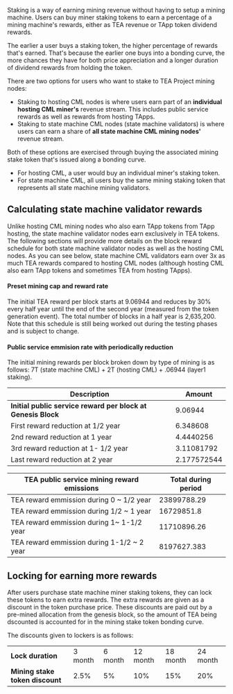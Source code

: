 Staking is a way of earning mining revenue without having to setup a mining machine. Users can buy miner staking tokens to earn a percentage of a mining machine's rewards, either as TEA revenue or TApp token dividend rewards.

The earlier a user buys a staking token, the higher percentage of rewards that's earned. That's because the earlier one buys into a bonding curve, the more chances they have for both price appreciation and a longer duration of dividend rewards from holding the token.

There are two options for users who want to stake to TEA Project mining nodes:

- Staking to hosting CML nodes is where users earn part of an **individual hosting CML miner's** revenue stream. This includes public service rewards as well as rewards from hosting TApps.
- Staking to state machine CML nodes (state machine validators) is where users can earn a share of **all state machine CML mining nodes'** revenue stream.

Both of these options are exercised through buying the associated mining stake token that's issued along a bonding curve.

- For hosting CML, a user would buy an individual miner's staking token.
- For state machine CML, all users buy the same mining staking token that represents all state machine mining validators.

## Calculating state machine validator rewards
Unlike hosting CML mining nodes who also earn TApp tokens from TApp hosting, the state machine validator nodes earn exclusively in TEA tokens. The following sections will provide more details on the block reward schedule for both state machine validator nodes as well as the hosting CML nodes. As you can see below, state machine CML validators earn over 3x as much TEA rewards compared to hosting CML nodes (although hosting CML also earn TApp tokens and sometimes TEA from hosting TApps).

#### Preset mining cap and reward rate		
The initial TEA reward per block starts at 9.06944 and reduces by 30% every half year until the end of the second year (measured from the token generation event). The total number of blocks in a half year is 2,635,200. Note that this schedule is still being worked out during the testing phases and is subject to change.

#### Public service emmision rate with periodically reduction		

The initial mining rewards per block broken down by type of mining is as follows: 7T (state machine CML) + 2T (hosting CML) + .06944 (layer1 staking).

| Description  | Amount |
|---|---|
| **Initial public service reward per block at Genesis Block**  | 9.06944  |   
| First reward reduction at 1/2 year  |  6.348608 |   
| 2nd reward reduction at 1 year  | 4.4440256  | 
| 3rd reward reduction at 1- 1/2 year  | 3.11081792  | 
| Last reward reduction at 2 year	  | 2.177572544  | 				
				
				
| TEA public service mining reward emissions  | Total during period  |
|---|---|
| TEA reward emmission during 0 ~  1/2 year  | 23899788.29	  |   
| TEA reward emmission during 1/2 ~  1 year  |  16729851.8 |   
| TEA reward emmission during 1~  1-1/2 year | 11710896.26  | 	
| TEA reward emmission during 1-1/2 ~ 2 year  | 8197627.383  | 

## Locking for earning more rewards
After users purchase state machine miner staking tokens, they can lock these tokens to earn extra rewards. The extra rewards are given as a discount in the token purchase price. These discounts are paid out by a pre-mined allocation from the genesis block, so the amount of TEA being dscounted is accounted for in the mining stake token bonding curve.

The discounts given to lockers is as follows:

|   |   |   |   |   |   |
|---|---|---|---|---|---|
| **Lock duration** | 3 month |	6 month	| 12 month	| 18 month	|  24 month  |
| **Mining stake token discount** | 2.5% | 5% | 10%	| 15% | 20% |
